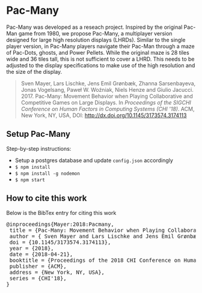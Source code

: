 # Pac-Many
Pac-Many was developed as a reseach project. Inspired by the original Pac-Man game from 1980, we propose Pac-Many, a multiplayer version designed for large high resolution displays (LHRDs). Similar to the single player version, in Pac-Many players navigate their Pac-Man through a maze of Pac-Dots, ghosts, and Power Pellets. While the original maze is 28 tiles wide and 36 tiles tall, this is not sufficient to cover a LHRD. This needs to be adjusted to the display specifications to make use of the high resolution and the size of the display.
>  Sven Mayer, Lars Lischke, Jens Emil Grønbæk, Zhanna Sarsenbayeva, Jonas Vogelsang, Paweł W. Woźniak, Niels Henze and Giulio Jacucci. 2017. Pac-Many: Movement Behavior when Playing Collaborative and Competitive Games on Large Displays. In *Proceedings of the SIGCHI Conference on Human Factors in Computing Systems (CHI '18)*. ACM, New York, NY, USA, DOI: http://dx.doi.org/10.1145/3173574.3174113

## Setup Pac-Many
Step-by-step instructions:
* Setup a postgres database and update `config.json` accordingly
* `$ npm install`
* `$ npm install -g nodemon`
* `$ npm start`

## How to cite this work

Below is the BibTex entry for citing this work

<pre>
@inproceedings{Mayer:2018:Pacmany,
 title = {Pac-Many: Movement Behavior when Playing Collaborative and Competitive Games on Large Displays},
 author = { Sven Mayer and Lars Lischke and Jens Emil Grønbæk and Zhanna Sarsenbayeva and Jonas Vogelsang and Paweł W. Woźniak and Niels Henze and Giulio Jacucci},
 doi = {10.1145/3173574.3174113},
 year = {2018},
 date = {2018-04-21},
 booktitle = {Proceedings of the 2018 CHI Conference on Human Factors in Computing Systems},
 publisher = {ACM},
 address = {New York, NY, USA},
 series = {CHI'18},
}
</pre>
